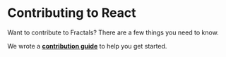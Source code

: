 # Contributing to React

Want to contribute to Fractals? There are a few things you need to know.  

We wrote a **[contribution guide](#)** to help you get started.
